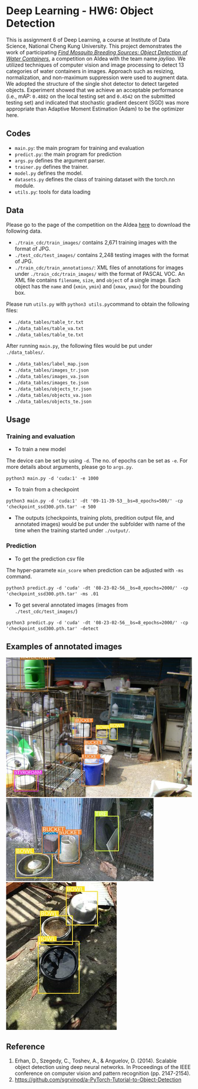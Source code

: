 # Deep Learning - HW6: Object Detection

This is assignment 6 of Deep Learning, a course at Institute of Data Science, National Cheng Kung University. This project demonstrates the work of participating [*Find Mosquito Breeding Sources: Object Detection of Water Containers*](https://aidea-web.tw/topic/cc2d8ec6-dfaf-42bd-8a4a-435bffc8d071), a competition on AIdea with the team name _jayliao_. We utilized techniques of computer vision and image processing to detect 13 categories of water containers in images. Approach such as resizing, normalization, and non-maximum suppression were used to augment data. We adopted the structure of the single shot detector to detect targeted objects. Experiment showed that we achieve an acceptable performance (i.e., mAP: `0.4882` on the local testing set and `0.4542` on the submitted testing set) and indicated that stochastic gradient descent (SGD) was more appropriate than Adaptive Moment Estimation (Adam) to be the optimizer here.

## Codes

- `main.py`: the main program for training and evaluation
- `predict.py`: the main program for prediction
- `args.py` defines the argument parser.
- `trainer.py` defines the trainer.
- `model.py` defines the model.
- `datasets.py` defines the class of training dataset with the torch.nn module.
- `utils.py`: tools for data loading 

## Data

Please go to the page of the competition on the AIdea [here](https://aidea-web.tw/topic/cc2d8ec6-dfaf-42bd-8a4a-435bffc8d071) to download the following data.

- `./train_cdc/train_images/` contains 2,671 training images with the format of JPG.
- `./test_cdc/test_images/` contains 2,248 testing images with the format of JPG.
- `./train_cdc/train_annotations/`: XML files of annotations for images under `./train_cdc/train_images/` with the format of PASCAL VOC. An XML file contains `filename`, `size`, and `object` of a single image. Each object has the `name` and (`xmin`, `ymin`) and (`xmax`, `ymax`) for the bounding box.

Please run `utils.py` with `python3 utils.py`command to obtain the following files:

- `./data_tables/table_tr.txt`
- `./data_tables/table_va.txt`
- `./data_tables/table_te.txt`

After running `main.py`, the following files would be put under `./data_tables/`.

- `./data_tables/label_map.json`
- `./data_tables/images_tr.json`
- `./data_tables/images_va.json`
- `./data_tables/images_te.json`
- `./data_tables/objects_tr.json`
- `./data_tables/objects_va.json`
- `./data_tables/objects_te.json`

## Usage

### Training and evaluation

- To train a new model

The device can be set by using `-d`. The no. of epochs can be set as `-e`. For more details about arguments, please go to `args.py`.

```
python3 main.py -d 'cuda:1' -e 1000
```

- To train from a checkpoint

```
python3 main.py -d 'cuda:1' -dt '09-11-39-53__bs=8_epochs=500/' -cp 'checkpoint_ssd300.pth.tar' -e 500
```

- The outputs (checkpoints, training plots, predition output file, and annotated images) would be put under the subfolder with name of the time when the training started under `./output/`.

### Prediction

- To get the prediction csv file

The hyper-paramete `min_score` when prediction can be adjusted with `-ms` command. 

```
python3 predict.py -d 'cuda' -dt '08-23-02-56__bs=8_epochs=2000/' -cp 'checkpoint_ssd300.pth.tar' -ms .01
```

- To get several annotated images (images from `./test_cdc/test_images/`)

```
python3 predict.py -d 'cuda' -dt '08-23-02-56__bs=8_epochs=2000/' -cp 'checkpoint_ssd300.pth.tar' -detect
```

## Examples of annotated images

![](./annotated_images/annotated_201209052.jpg)
![](./annotated_images/annotated_201307104.jpg)
![](./annotated_images/annotated_201507034.jpg)

## Reference

1. Erhan, D., Szegedy, C., Toshev, A., & Anguelov, D. (2014). Scalable object detection using deep neural networks. In Proceedings of the IEEE conference on computer vision and pattern recognition (pp. 2147-2154).
2. https://github.com/sgrvinod/a-PyTorch-Tutorial-to-Object-Detection
